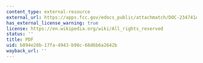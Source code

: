 ```yaml
---
content_type: external-resource
external_url: https://apps.fcc.gov/edocs_public/attachmatch/DOC-234741A1.pdf
has_external_license_warning: true
license: https://en.wikipedia.org/wiki/All_rights_reserved
status: ''
title: PDF
uid: b894e28b-17fa-4943-b98c-68d6b6a2642b
wayback_url: ''
---
```

